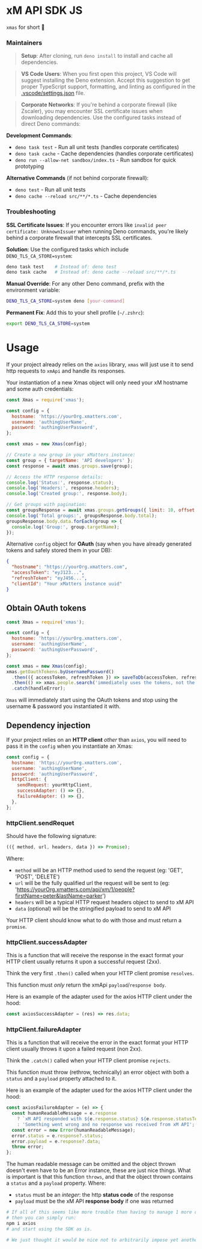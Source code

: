 # xM API SDK JS

`xmas` for short 🎄

### Maintainers
> **Setup**: After cloning, run `deno install` to install and cache all dependencies.

> **VS Code Users**: When you first open this project, VS Code will suggest installing the Deno extension. Accept this suggestion to get proper TypeScript support, formatting, and linting as configured in the [.vscode/settings.json](.vscode/settings.json) file.

> **Corporate Networks**: If you're behind a corporate firewall (like Zscaler), you may encounter SSL certificate issues when downloading dependencies. Use the configured tasks instead of direct Deno commands:

**Development Commands**:
- `deno task test` - Run all unit tests (handles corporate certificates)
- `deno task cache` - Cache dependencies (handles corporate certificates)
- `deno run --allow-net sandbox/index.ts` - Run sandbox for quick prototyping

**Alternative Commands** (if not behind corporate firewall):
- `deno test` - Run all unit tests
- `deno cache --reload src/**/*.ts` - Cache dependencies

### Troubleshooting

**SSL Certificate Issues**:
If you encounter errors like `invalid peer certificate: UnknownIssuer` when running Deno commands, you're likely behind a corporate firewall that intercepts SSL certificates.

**Solution**: Use the configured tasks which include `DENO_TLS_CA_STORE=system`:
```bash
deno task test    # Instead of: deno test
deno task cache   # Instead of: deno cache --reload src/**/*.ts
```

**Manual Override**: For any other Deno command, prefix with the environment variable:
```bash
DENO_TLS_CA_STORE=system deno [your-command]
```

**Permanent Fix**: Add this to your shell profile (`~/.zshrc`):
```bash
export DENO_TLS_CA_STORE=system
```

# Usage

If your project already relies on the `axios` library, `xmas` will just use it to send http requests
to `xmApi` and handle its responses.

Your instantiation of a new Xmas object will only need your xM hostname and some auth credentials:

```js
const Xmas = require('xmas');

const config = {
  hostname: 'https://yourOrg.xmatters.com',
  username: 'authingUserName',
  password: 'authingUserPassword',
};

const xmas = new Xmas(config);

// Create a new group in your xMatters instance:
const group = { targetName: 'API developers' };
const response = await xmas.groups.save(group);

// Access the HTTP response details:
console.log('Status:', response.status);
console.log('Headers:', response.headers);
console.log('Created group:', response.body);

// Get groups with pagination:
const groupsResponse = await xmas.groups.getGroups({ limit: 10, offset: 0 });
console.log('Total groups:', groupsResponse.body.total);
groupsResponse.body.data.forEach(group => {
  console.log('Group:', group.targetName);
});
```

Alternative `config` object for **OAuth** (say when you have already generated tokens and safely
stored them in your DB):

```json
{
  "hostname": "https://yourOrg.xmatters.com",
  "accessToken": "eyJ123...",
  "refreshToken": "eyJ456...",
  "clientId": "Your xMatters instance uuid"
}
```

## Obtain OAuth tokens

```js
const Xmas = require('xmas');

const config = {
  hostname: 'https://yourOrg.xmatters.com',
  username: 'authingUserName',
  password: 'authingUserPassword',
};

const xmas = new Xmas(config);
xmas.getOauthTokens.byUsernamePassword()
  .then(({ accessToken, refreshToken }) => saveToDb(accessToken, refreshToken))
  .then(() => xmas.people.search('immediately uses the tokens, not the creds set in config'))
  .catch(handleError);
```

`Xmas` will immediately start using the OAuth tokens and stop using the username & password you
instantiated it with.

## Dependency injection

If your project relies on an **HTTP client** _other_ than `axios`, you will need to pass it in the
`config` when you instantiate an Xmas:

```js
const config = {
  hostname: 'https://yourOrg.xmatters.com',
  username: 'authingUserName',
  password: 'authingUserPassword',
  httpClient: {
    sendRequest: yourHttpClient,
    successAdapter: () => {},
    failureAdapter: () => {},
  },
};
```

### httpClient.sendRequet

Should have the following signature:

```js
(({ method, url, headers, data }) => Promise);
```

Where:

- `method` will be an HTTP method used to send the request (eg: 'GET', 'POST', 'DELETE')
- `url` will be the fully qualified url the request will be sent to (eg:
  'https://yourOrg.xmatters.com/api/xm/1/people?firstName=peter&lastName=parker')
- `headers` will be a typical HTTP request headers object to send to xM API
- `data` (optional) will be the stringified payload to send to xM API

Your HTTP client should know what to do with those and must return a `promise`.

### httpClient.successAdapter

This is a function that will receive the response in the exact format your HTTP client usually
returns it upon a successful request (2xx).

Think the very first `.then()` called when your HTTP client promise `resolves`.

This function must _only_ return the xmApi `payload`/`response body`.

Here is an example of the adapter used for the axios HTTP client under the hood:

```js
const axiosSuccessAdapter = (res) => res.data;
```

### httpClient.failureAdapter

This is a function that will receive the error in the exact format your HTTP client usually throws
it upon a failed request (non 2xx).

Think the `.catch()` called when your HTTP client promise `rejects`.

This function must throw (rethrow, technically) an error object with both a `status` and a `payload`
property attached to it.

Here is an example of the adapter used for the axios HTTP client under the hood:

```js
const axiosFailureAdapter = (e) => {
  const humanReadableMessage = e.response
    ? `xM API responded with ${e.response.status} ${e.response.statusText}`
    : 'Something went wrong and no response was received from xM API';
  const error = new Error(humanReadableMessage);
  error.status = e.response?.status;
  error.payload = e.response?.data;
  throw error;
};
```

The human readable message can be omitted and the object thrown doesn't even have to be an Error
instance, these are just nice things. What is important is that this function `throws`, and that the
object thrown contains a `status` and a `payload` property. Where:

- `status` must be an _integer_: the http **status code** of the response
- `payload` must be the xM API **response body** if one was returned

```sh
# If all of this seems like more trouble than having to manage 1 more dependency in your project,
# then you can simply run:
npm i axios
# and start using the SDK as is.

# We just thought it would be nice not to arbitrarily impose yet another dependency on your project.
```
